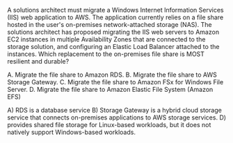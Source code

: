 A solutions architect must migrate a Windows Internet Information Services (IIS) web application to AWS. The application currently relies on a file share hosted in the user's on-premises network-attached storage (NAS). The solutions architect has proposed migrating the IIS web servers to Amazon EC2 instances in multiple Availability Zones that are connected to the storage solution, and configuring an Elastic Load Balancer attached to the instances. Which replacement to the on-premises file share is MOST resilient and durable? 

A. Migrate the file share to Amazon RDS. 
B. Migrate the file share to AWS Storage Gateway. 
C. Migrate the file share to Amazon FSx for Windows File Server. 
D. Migrate the file share to Amazon Elastic File System (Amazon EFS)

A) RDS is a database service 
B) Storage Gateway is a hybrid cloud storage service that connects on-premises applications to AWS storage services. 
D) provides shared file storage for Linux-based workloads, but it does not natively support Windows-based workloads.